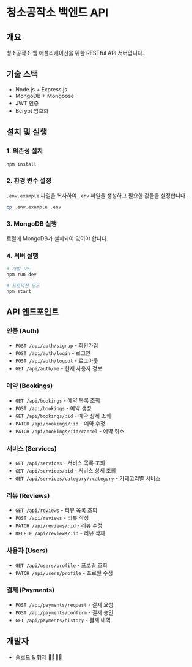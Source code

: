 # 청소공작소 백엔드 API

## 개요
청소공작소 웹 애플리케이션을 위한 RESTful API 서버입니다.

## 기술 스택
- Node.js + Express.js
- MongoDB + Mongoose
- JWT 인증
- Bcrypt 암호화

## 설치 및 실행

### 1. 의존성 설치
```bash
npm install
```

### 2. 환경 변수 설정
`.env.example` 파일을 복사하여 `.env` 파일을 생성하고 필요한 값들을 설정합니다.

```bash
cp .env.example .env
```

### 3. MongoDB 실행
로컬에 MongoDB가 설치되어 있어야 합니다.

### 4. 서버 실행
```bash
# 개발 모드
npm run dev

# 프로덕션 모드
npm start
```

## API 엔드포인트

### 인증 (Auth)
- `POST /api/auth/signup` - 회원가입
- `POST /api/auth/login` - 로그인
- `POST /api/auth/logout` - 로그아웃
- `GET /api/auth/me` - 현재 사용자 정보

### 예약 (Bookings)
- `GET /api/bookings` - 예약 목록 조회
- `POST /api/bookings` - 예약 생성
- `GET /api/bookings/:id` - 예약 상세 조회
- `PATCH /api/bookings/:id` - 예약 수정
- `PATCH /api/bookings/:id/cancel` - 예약 취소

### 서비스 (Services)
- `GET /api/services` - 서비스 목록 조회
- `GET /api/services/:id` - 서비스 상세 조회
- `GET /api/services/category/:category` - 카테고리별 서비스

### 리뷰 (Reviews)
- `GET /api/reviews` - 리뷰 목록 조회
- `POST /api/reviews` - 리뷰 작성
- `PATCH /api/reviews/:id` - 리뷰 수정
- `DELETE /api/reviews/:id` - 리뷰 삭제

### 사용자 (Users)
- `GET /api/users/profile` - 프로필 조회
- `PATCH /api/users/profile` - 프로필 수정

### 결제 (Payments)
- `POST /api/payments/request` - 결제 요청
- `POST /api/payments/confirm` - 결제 승인
- `GET /api/payments/history` - 결제 내역

## 개발자
- 솔로드 & 형제 👨‍💻👨‍💻